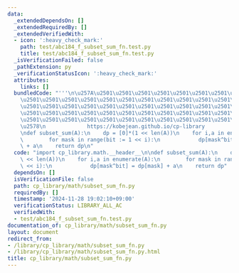 ```yaml
---
data:
  _extendedDependsOn: []
  _extendedRequiredBy: []
  _extendedVerifiedWith:
  - icon: ':heavy_check_mark:'
    path: test/abc184_f_subset_sum_fn.test.py
    title: test/abc184_f_subset_sum_fn.test.py
  _isVerificationFailed: false
  _pathExtension: py
  _verificationStatusIcon: ':heavy_check_mark:'
  attributes:
    links: []
  bundledCode: "'''\n\u257A\u2501\u2501\u2501\u2501\u2501\u2501\u2501\u2501\u2501\u2501\
    \u2501\u2501\u2501\u2501\u2501\u2501\u2501\u2501\u2501\u2501\u2501\u2501\u2501\
    \u2501\u2501\u2501\u2501\u2501\u2501\u2501\u2501\u2501\u2501\u2501\u2501\u2501\
    \u2501\u2501\u2501\u2501\u2501\u2501\u2501\u2501\u2501\u2501\u2501\u2501\u2501\
    \u2501\u2501\u2501\u2501\u2501\u2501\u2501\u2501\u2501\u2501\u2501\u2501\u2501\
    \u2578\n             https://kobejean.github.io/cp-library               \n'''\n\
    \ndef subset_sum(A):\n    dp = [0]*(1 << len(A))\n    for i,a in enumerate(A):\n\
    \        for mask in range(bit := 1 << i):\n            dp[mask^bit] = dp[mask]\
    \ + a\n    return dp\n"
  code: "import cp_library.math.__header__\n\ndef subset_sum(A):\n    dp = [0]*(1\
    \ << len(A))\n    for i,a in enumerate(A):\n        for mask in range(bit := 1\
    \ << i):\n            dp[mask^bit] = dp[mask] + a\n    return dp"
  dependsOn: []
  isVerificationFile: false
  path: cp_library/math/subset_sum_fn.py
  requiredBy: []
  timestamp: '2024-11-28 19:02:10+09:00'
  verificationStatus: LIBRARY_ALL_AC
  verifiedWith:
  - test/abc184_f_subset_sum_fn.test.py
documentation_of: cp_library/math/subset_sum_fn.py
layout: document
redirect_from:
- /library/cp_library/math/subset_sum_fn.py
- /library/cp_library/math/subset_sum_fn.py.html
title: cp_library/math/subset_sum_fn.py
---
```

